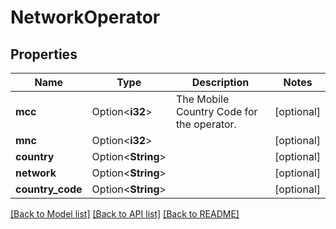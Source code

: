 # NetworkOperator

## Properties

Name | Type | Description | Notes
------------ | ------------- | ------------- | -------------
**mcc** | Option<**i32**> | The Mobile Country Code for the operator. | [optional]
**mnc** | Option<**i32**> |  | [optional]
**country** | Option<**String**> |  | [optional]
**network** | Option<**String**> |  | [optional]
**country_code** | Option<**String**> |  | [optional]

[[Back to Model list]](../README.md#documentation-for-models) [[Back to API list]](../README.md#documentation-for-api-endpoints) [[Back to README]](../README.md)


